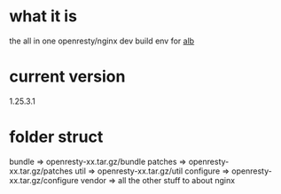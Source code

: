 # what it is
the all in one openresty/nginx dev build env for [alb](https://github.com/alauda/alb)
# current version
1.25.3.1
# folder struct
bundle => openresty-xx.tar.gz/bundle
patches => openresty-xx.tar.gz/patches
util => openresty-xx.tar.gz/util
configure => openresty-xx.tar.gz/configure
vendor => all the other stuff to about nginx


